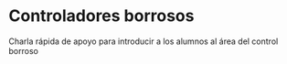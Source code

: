 # Controladores borrosos

Charla rápida de apoyo para introducir a los alumnos al área del control borroso
